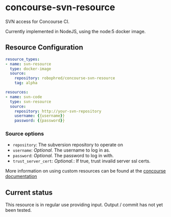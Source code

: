 # concourse-svn-resource
SVN access for Concourse CI.

Currently implemented in NodeJS, using the node:5 docker image.

## Resource Configuration

```yaml
resource_types:
- name: svn-resource
  type: docker-image
  source:
    repository: robophred/concourse-svn-resource
    tag: alpha

resources:
- name: svn-code
  type: svn-resource
  source:
    repository: http://your-svn-repository
    username: {{username}}
    password: {{password}}
```

### Source options

* `repository`: The subversion repository to operate on
* `username`: *Optional.* The username to log in as.
* `password`: *Optional.* The password to log in with.
* `trust_server_cert`: *Optional.*: If true, trust invalid server ssl certs.
 
More information on using custom resources can be found at the [concourse documentation](http://concourse.ci/configuring-resource-types.html)

## Current status

This resource is in regular use providing input.  Output / commit has not yet been tested.
